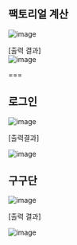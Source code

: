 ## 팩토리얼 계산

![image](https://github.com/user-attachments/assets/de3cbbfa-4d30-4f02-a414-d5c7269af276)

[출력 결과]  
![image](https://github.com/user-attachments/assets/b04b40e2-6047-458a-99af-42462b2a8d0e)

===

## 로그인

![image](https://github.com/user-attachments/assets/91556394-9f97-45c5-ac2e-39c2caa09590)

[출력결과]

![image](https://github.com/user-attachments/assets/4bc33470-f8b0-4b7d-a06a-ed3a92fd57aa)

## 구구단  

![image](https://github.com/user-attachments/assets/8f6924df-2654-4561-a8ee-a48fff8c7bf3)

[출력 결과]  

![image](https://github.com/user-attachments/assets/c417e605-d1da-43b4-ab0d-9b5444e6f9a1)

